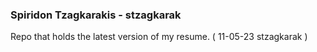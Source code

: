 ### Spiridon Tzagkarakis - stzagkarak 
Repo that holds the latest version of my resume. ( 11-05-23 stzagkarak )

